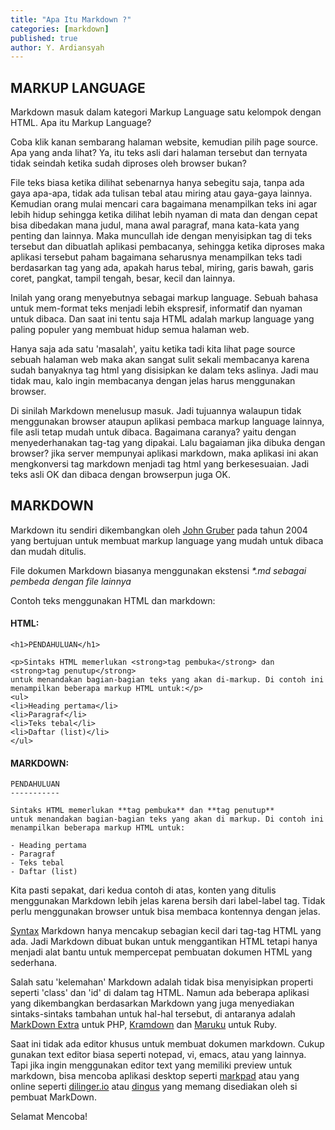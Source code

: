 ```yaml
---
title: "Apa Itu Markdown ?"
categories: [markdown]
published: true
author: Y. Ardiansyah
---
```


## MARKUP LANGUAGE ##
Markdown masuk dalam kategori Markup Language satu kelompok dengan HTML. Apa itu Markup Language? 

Coba klik kanan sembarang halaman website, kemudian pilih page source. Apa yang anda lihat? Ya, itu teks asli dari halaman tersebut dan ternyata tidak seindah ketika sudah diproses oleh browser bukan?

File teks biasa ketika dilihat sebenarnya hanya sebegitu saja, tanpa ada gaya apa-apa, tidak ada tulisan tebal atau miring atau gaya-gaya lainnya. Kemudian orang mulai mencari cara bagaimana menampilkan teks ini agar lebih hidup sehingga ketika dilihat lebih nyaman di mata dan dengan cepat bisa dibedakan mana judul, mana awal paragraf, mana kata-kata yang penting dan lainnya. Maka muncullah ide dengan menyisipkan tag di teks tersebut dan dibuatlah aplikasi pembacanya, sehingga ketika diproses maka aplikasi tersebut paham bagaimana seharusnya menampilkan teks tadi berdasarkan tag yang ada, apakah harus tebal, miring, garis bawah, garis coret, pangkat, tampil tengah, besar, kecil dan lainnya.

Inilah yang orang menyebutnya sebagai markup language. Sebuah bahasa untuk mem-format teks menjadi lebih ekspresif, informatif dan nyaman untuk dibaca. Dan saat ini tentu saja HTML adalah markup language yang paling populer yang membuat hidup semua halaman web.

Hanya saja ada satu 'masalah', yaitu ketika tadi kita lihat page source sebuah halaman web maka akan sangat sulit sekali membacanya karena sudah banyaknya tag html yang disisipkan ke dalam teks aslinya. Jadi mau tidak mau, kalo ingin membacanya dengan jelas harus menggunakan browser.

Di sinilah Markdown menelusup masuk. Jadi tujuannya walaupun tidak menggunakan browser ataupun aplikasi pembaca markup language lainnya, file asli tetap mudah untuk dibaca. Bagaimana caranya? yaitu dengan menyederhanakan tag-tag yang dipakai. Lalu bagaiaman jika dibuka dengan browser? jika server mempunyai aplikasi markdown, maka aplikasi ini akan mengkonversi tag markdown menjadi tag html yang berkesesuaian. Jadi teks asli OK dan dibaca dengan browserpun juga OK.

## MARKDOWN ##
Markdown itu sendiri dikembangkan oleh [John Gruber] pada tahun 2004 yang bertujuan untuk membuat markup language yang mudah untuk dibaca dan mudah ditulis.

[john gruber]:http://daringfireball.net/

File dokumen Markdown biasanya menggunakan ekstensi _*.md sebagai pembeda dengan file lainnya_

Contoh teks menggunakan HTML dan markdown:


#### HTML: ####

    <h1>PENDAHULUAN</h1>

    <p>Sintaks HTML memerlukan <strong>tag pembuka</strong> dan <strong>tag penutup</strong> 
    untuk menandakan bagian-bagian teks yang akan di-markup. Di contoh ini 
    menampilkan beberapa markup HTML untuk:</p>
    <ul>
    <li>Heading pertama</li>
    <li>Paragraf</li>
    <li>Teks tebal</li>
    <li>Daftar (list)</li>
    </ul>



#### MARKDOWN: ####

    PENDAHULUAN
    -----------
    
    Sintaks HTML memerlukan **tag pembuka** dan **tag penutup** 
    untuk menandakan bagian-bagian teks yang akan di markup. Di contoh ini 
    menampilkan beberapa markup HTML untuk:

    - Heading pertama
    - Paragraf
    - Teks tebal
    - Daftar (list)


Kita pasti sepakat, dari kedua contoh di atas, konten yang ditulis menggunakan Markdown lebih jelas karena bersih dari label-label tag. Tidak perlu menggunakan browser untuk bisa membaca kontennya dengan jelas.

[Syntax] Markdown hanya mencakup sebagian kecil dari tag-tag HTML yang ada. Jadi Markdown dibuat bukan untuk menggantikan HTML tetapi hanya menjadi alat bantu untuk mempercepat pembuatan dokumen HTML yang sederhana.

Salah satu 'kelemahan' Markdown adalah tidak bisa menyisipkan properti seperti 'class' dan 'id' di dalam tag HTML. Namun ada beberapa aplikasi yang dikembangkan berdasarkan Markdown yang juga menyediakan sintaks-sintaks tambahan untuk hal-hal tersebut, di antaranya adalah [MarkDown Extra] untuk PHP, [Kramdown] dan [Maruku] untuk Ruby.

Saat ini tidak ada editor khusus untuk membuat dokumen markdown. Cukup gunakan text editor biasa seperti notepad, vi, emacs, atau yang lainnya. Tapi jika ingin menggunakan editor text yang memiliki preview untuk markdown, bisa mencoba aplikasi desktop seperti [markpad] atau yang online seperti [dilinger.io] atau [dingus] yang memang disediakan oleh si pembuat MarkDown.

Selamat Mencoba!

[syntax]:daringfireball.net/projects/markdown/syntax
[markDown Extra]: http://michelf.ca/projects/php-markdown/extra/
[Kramdown]: http://kramdown.gettalong.org/
[Maruku]: http://maruku.rubyforge.org/maruku.html
[markpad]:https://github.com/Code52/DownmarkerWPF
[dilinger.io]:http://http://dillinger.io/
[dingus]:daringfireball.net/projects/markdown/dingus
